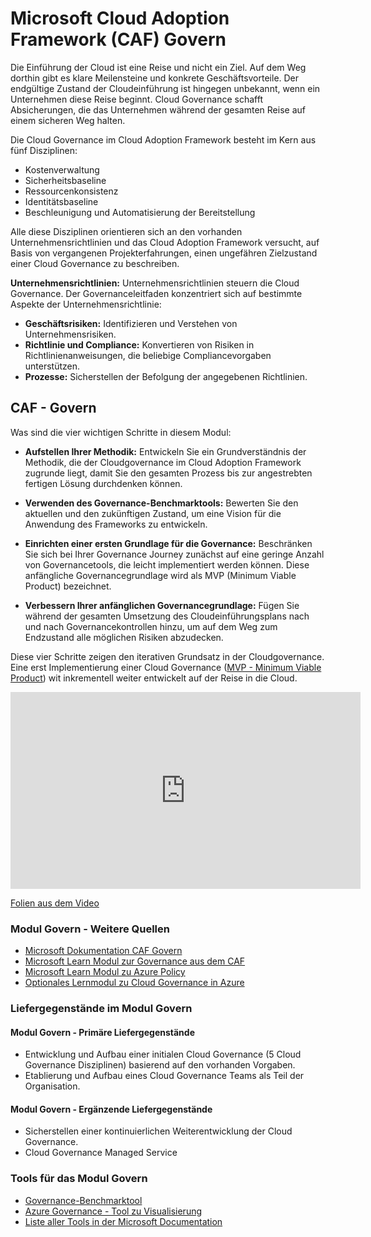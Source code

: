 # Microsoft Cloud Adoption Framework (CAF) Govern

Die Einführung der Cloud ist eine Reise und nicht ein Ziel. Auf dem Weg dorthin gibt es klare Meilensteine und konkrete Geschäftsvorteile. Der endgültige Zustand der Cloudeinführung ist hingegen unbekannt, wenn ein Unternehmen diese Reise beginnt. Cloud Governance schafft Absicherungen, die das Unternehmen während der gesamten Reise auf einem sicheren Weg halten.

Die Cloud Governance im Cloud Adoption Framework besteht im Kern aus fünf Disziplinen:

- Kostenverwaltung
- Sicherheitsbaseline
- Ressourcenkonsistenz
- Identitätsbaseline
- Beschleunigung und Automatisierung der Bereitstellung

Alle diese Disziplinen orientieren sich an den vorhanden Unternehmensrichtlinien und das Cloud Adoption Framework versucht, auf Basis von vergangenen Projekterfahrungen, einen ungefähren Zielzustand einer Cloud Governance zu beschreiben.

**Unternehmensrichtlinien:** Unternehmensrichtlinien steuern die Cloud Governance. Der Governanceleitfaden konzentriert sich auf bestimmte Aspekte der Unternehmensrichtlinie:

- **Geschäftsrisiken:** Identifizieren und Verstehen von Unternehmensrisiken.
- **Richtlinie und Compliance:** Konvertieren von Risiken in Richtlinienanweisungen, die beliebige Compliancevorgaben unterstützen.
- **Prozesse:** Sicherstellen der Befolgung der angegebenen Richtlinien.

## CAF - Govern

Was sind die vier wichtigen Schritte in diesem Modul:

- **Aufstellen Ihrer Methodik:** Entwickeln Sie ein Grundverständnis der Methodik, die der Cloudgovernance im Cloud Adoption Framework zugrunde liegt, damit Sie den gesamten Prozess bis zur angestrebten fertigen Lösung durchdenken können.

- **Verwenden des Governance-Benchmarktools:** Bewerten Sie den aktuellen und den zukünftigen Zustand, um eine Vision für die Anwendung des Frameworks zu entwickeln.

- **Einrichten einer ersten Grundlage für die Governance:** Beschränken Sie sich bei Ihrer Governance Journey zunächst auf eine geringe Anzahl von Governancetools, die leicht implementiert werden können. Diese anfängliche Governancegrundlage wird als MVP (Minimum Viable Product) bezeichnet.

- **Verbessern Ihrer anfänglichen Governancegrundlage:** Fügen Sie während der gesamten Umsetzung des Cloudeinführungsplans nach und nach Governancekontrollen hinzu, um auf dem Weg zum Endzustand alle möglichen Risiken abzudecken.

Diese vier Schritte zeigen den iterativen Grundsatz in der Cloudgovernance. Eine erst Implementierung einer Cloud Governance ([MVP - Minimum Viable Product](https://de.wikipedia.org/wiki/Minimum_Viable_Product)) wit inkrementell weiter entwickelt auf der Reise in die Cloud.

<p align=center><iframe width="560" height="315" src="https://www.youtube-nocookie
.com/embed/i3YVIJZOArk" title="CAF Einführung - Govern  " frameborder="0" allow="accelerometer; autoplay; clipboard-write; encrypted-media; gyroscope; picture-in-picture" allowfullscreen></iframe>
</p>

[Folien aus dem Video](https://raw.githubusercontent.com/caf-expert/caf-intro/main/slides/CAF%20Intro%20-%20Govern.pptx)

### Modul Govern - Weitere Quellen

- [Microsoft Dokumentation CAF Govern](https://docs.microsoft.com/azure/cloud-adoption-framework/govern/)
- [Microsoft Learn Modul zur Governance aus dem CAF](https://docs.microsoft.com/learn/modules/cloud-adoption-framework-govern/)
- [Microsoft Learn Modul zu Azure Policy](https://docs.microsoft.com/learn/modules/configure-azure-policy/)
- [Optionales Lernmodul zu Cloud Governance in Azure](https://docs.microsoft.com/learn/modules/build-cloud-governance-strategy-azure/)

### Liefergegenstände im Modul Govern

#### Modul Govern - Primäre Liefergegenstände

- Entwicklung und Aufbau einer initialen Cloud Governance (5 Cloud Governance Disziplinen) basierend auf den vorhanden Vorgaben.
- Etablierung und Aufbau eines Cloud Governance Teams als Teil der Organisation.

#### Modul Govern - Ergänzende Liefergegenstände

- Sicherstellen einer kontinuierlichen Weiterentwicklung der Cloud Governance.
- Cloud Governance Managed Service

### Tools für das Modul Govern

- [Governance-Benchmarktool](https://www.cafbaseline.com/)
- [Azure Governance - Tool zu Visualisierung](https://github.com/JulianHayward/Azure-MG-Sub-Governance-Reporting)
- [Liste aller Tools in der Microsoft Documentation](https://docs.microsoft.com/azure/cloud-adoption-framework/resources/tools-templates#govern)
